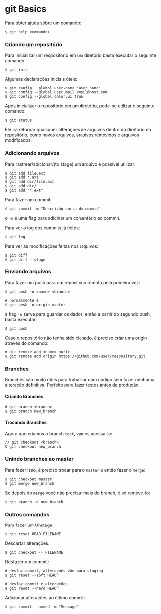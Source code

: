 # git Basics

Para obter ajuda sobre um comando:
```
$ git help <comando>
```

### Criando um repositório

Para inicializar um respositório em um diretório basta executar o seguinte comando:
```
$ git init
```

Algumas declarações iniciais úteis:
```
$ git config --global user.name "user name"
$ git config --global user.mail email@host.com
$ git config --global color.ui true
```

Após inicializar o repositório em um diretório, pode-se utilizar o seguinte
comando:
```
$ git status
```

Ele ira retornar quaisquer alterações de arquivos dentro do diretório do repositório, como novos arquivos, arquivos removidos e arquivos modificados.

### Adicionando arquivos

Para rastrear/adicionar/(to stage) um arquivo é possível utilizar:
```
$ git add file.ext
$ git add *.ext
$ git add dir/file.ext
$ git add dir/
$ git add "*.ext"
```
Para fazer um commit:
```
$ git commit -m "Descrição curta do commit"
```

o `-m` é uma flag para adicinar um comentário ao commit.

Para ver o log dos commits já feitos:
```
$ git log
```

Para ver as modificações feitas nos arquivos:
```
$ git diff
$ git diff --stage
```

### Enviando arquivos

Para fazer um push para um repositório remoto pela primeira vez:
```
$ git push -u <name> <branch>

# normalmente é
$ git push -u origin master
```

a flag `-u` serve para guardar os dados, então a partir do segundo push, basta executar:
```
$ git push
```

Caso o repositório não tenha sido clonado, é preciso criar uma origin através do comando:

```
# git remote add <name> <url>
$ git remote add origin https://github.com/user/respository.git
```

### Branches

Branches são muito úteis para trabalhar com código sem fazer nenhuma alteração definitiva. Perfeito para fazer testes antes da produção.

#### Criando Branches

```
# git branch <branch>
$ git branch new_branch

```

#### Trocando Branches
Agora que criamos o branch `test`, vamos acessa-lo:
```
// git checkout <branch>
$ git checkout new_branch
```

### Unindo branches ao master

Para fazer isso, é preciso trocar para o `master` e então fazer o `merge`:
```
$ git checkout master
$ git merge new_branch
```

Se depois do `merge` você não precisar mais do branch, é só remove-lo:
```
$ git branch -d new_branch
```

### Outros comandos

Para fazer um Unstage:
```
$ git reset HEAD FILENAME
```

Descartar alterações:
```
$ git checkout -- FILENAME
```

Desfazer um commit:
```
# desfaz commit, alterações vão para staging
$ git reset --soft HEAD^

# desfaz commit e alterações
$ git reset --hard HEAD^
```

Adicionar alterações ao último commit:
```
$ git commit --amend -m "Message"
```
